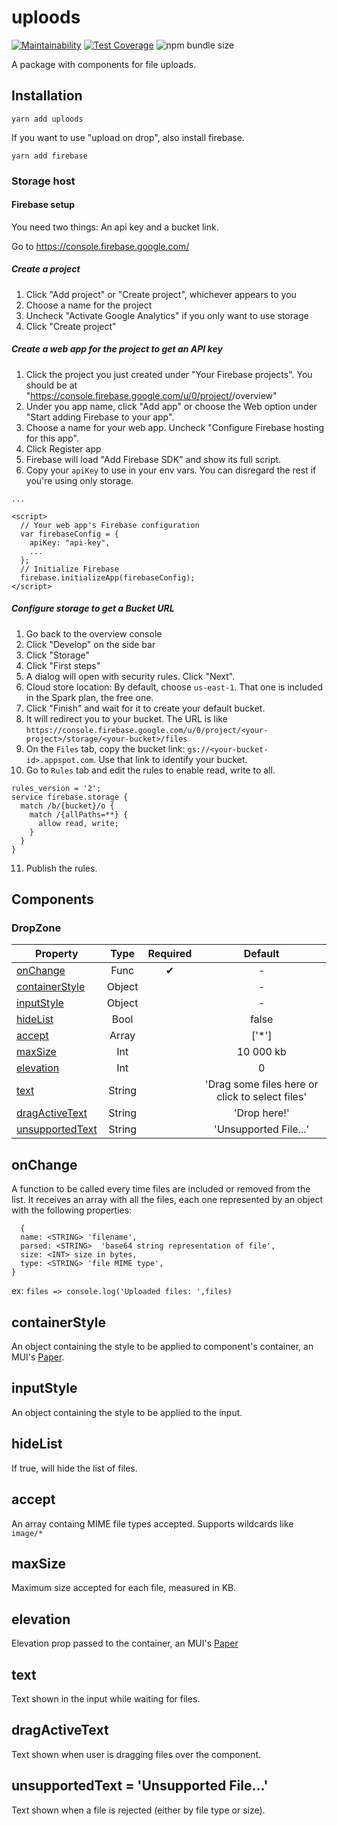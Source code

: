 # uploods

[![Maintainability](https://api.codeclimate.com/v1/badges/18fbd22734bcc645f72b/maintainability)](https://codeclimate.com/github/SeasonedSoftware/uploods/maintainability)
[![Test Coverage](https://api.codeclimate.com/v1/badges/18fbd22734bcc645f72b/test_coverage)](https://codeclimate.com/github/SeasonedSoftware/uploods/test_coverage)
![npm bundle size](https://img.shields.io/bundlephobia/min/uploods)

A package with components for file uploads.

## Installation

```
yarn add uploods
```

If you want to use "upload on drop", also install firebase.
```
yarn add firebase
```

### Storage host

#### Firebase setup

You need two things: An api key and a bucket link.

Go to https://console.firebase.google.com/

##### Create a project
1. Click "Add project" or "Create project", whichever appears to you
2. Choose a name for the project
3. Uncheck "Activate Google Analytics" if you only want to use storage
4. Click "Create project"

##### Create a web app for the project to get an API key
1. Click the project you just created under "Your Firebase projects". You should be at "https://console.firebase.google.com/u/0/project/<your-project>/overview"
2. Under you app name, click "Add app" or choose the Web option under "Start adding Firebase to your app".
3. Choose a name for your web app. Uncheck "Configure Firebase hosting for this app".
4. Click Register app
5. Firebase will load "Add Firebase SDK" and show its full script.
6. Copy your `apiKey` to use in your env vars. You can disregard the rest if you're using only storage.
  
```
...

<script>
  // Your web app's Firebase configuration
  var firebaseConfig = {
    apiKey: "api-key",
    ...
  };
  // Initialize Firebase
  firebase.initializeApp(firebaseConfig);
</script>
```

##### Configure storage to get a Bucket URL
1. Go back to the overview console
2. Click "Develop" on the side bar
3. Click "Storage"
4. Click "First steps"
5. A dialog will open with security rules. Click "Next".
6. Cloud store location: By default, choose `us-east-1`. That one is included in the Spark plan, the free one.
7. Click "Finish" and wait for it to create your default bucket.
8. It will redirect you to your bucket. The URL is like `https://console.firebase.google.com/u/0/project/<your-project>/storage/<your-bucket>/files`
9. On the `Files` tab, copy the bucket link: `gs://<your-bucket-id>.appspot.com`. Use that link to identify your bucket.
10. Go to `Rules` tab and edit the rules to enable read, write to all.
```
rules_version = '2';
service firebase.storage {
  match /b/{bucket}/o {
    match /{allPaths=**} {
      allow read, write;
    }
  }
}
```
11. Publish the rules.

## Components

### DropZone

| Property                            |  Type  | Required |                     Default                     |
| ----------------------------------- | :----: | :------: | :---------------------------------------------: |
| [onChange](#onchange)               |  Func  |    ✔     |                        -                        |
| [containerStyle](#containerstyle)   | Object |          |                        -                        |
| [inputStyle](#inputstyle)           | Object |          |                        -                        |
| [hideList](#hidelist)               |  Bool  |          |                      false                      |
| [accept](#accept)                   | Array  |          |                      ['*']                      |
| [maxSize](#maxsize)                 |  Int   |          |                    10 000 kb                    |
| [elevation](#elevation)             |  Int   |          |                        0                        |
| [text](#text)                       | String |          | 'Drag some files here or click to select files' |
| [dragActiveText](#dragactivetext)   | String |          |                  'Drop here!'                   |
| [unsupportedText](#unsupportedtext) | String |          |              'Unsupported File...'              |

## onChange

A function to be called every time files are included or removed from the list. It receives an array with all the files, each one represented by an object with the following properties:

```
  {
  name: <STRING> 'filename',
  parsed: <STRING>  'base64 string representation of file',
  size: <INT> size in bytes,
  type: <STRING> 'file MIME type',
}
```

ex: `files => console.log('Uploaded files: ',files)`

## containerStyle

An object containing the style to be applied to component's container, an MUI's [Paper](https://material-ui.com/components/paper/).

## inputStyle

An object containing the style to be applied to the input.

## hideList

If true, will hide the list of files.

## accept

An array containg MIME file types accepted. Supports wildcards like `image/*`

## maxSize

Maximum size accepted for each file, measured in KB.

## elevation

Elevation prop passed to the container, an MUI's [Paper](https://material-ui.com/components/paper/)

## text

Text shown in the input while waiting for files.

## dragActiveText

Text shown when user is dragging files over the component.

## unsupportedText = 'Unsupported File...'

Text shown when a file is rejected (either by file type or size).

```

```
